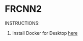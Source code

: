 # FRCNN2
INSTRUCTIONS:
1. Install Docker for Desktop [here][link]



[link]: https://www.docker.com/products/docker-desktop/
